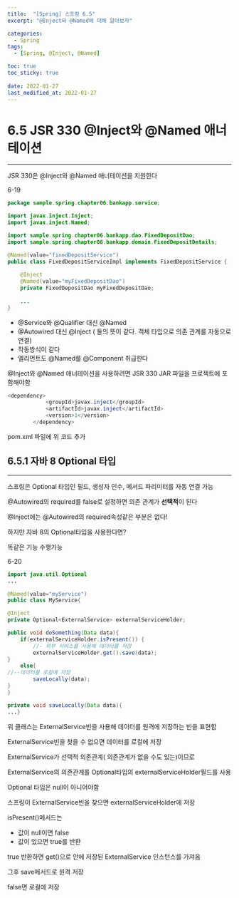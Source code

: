 ```yaml
---
title:  "[Spring] 스프링 6.5"
excerpt: "@Inject와 @Named에 대해 알아보자"

categories:
  - Spring
tags:
  - [Spring, @Inject, @Named]

toc: true
toc_sticky: true
 
date: 2022-01-27
last_modified_at: 2022-01-27
---
```


# 6.5 JSR 330 @Inject와 @Named 애너테이션

---

JSR 330은 @Inject와 @Named 애너테이션을 지원한다

6-19

```java
package sample.spring.chapter06.bankapp.service;

import javax.inject.Inject;
import javax.inject.Named;

import sample.spring.chapter06.bankapp.dao.FixedDepositDao;
import sample.spring.chapter06.bankapp.domain.FixedDepositDetails;

@Named(value="fixedDepositService")
public class FixedDepositServiceImpl implements FixedDepositService {
	
	@Inject
	@Named(value="myFixedDepositDao")
	private FixedDepositDao myFixedDepositDao;
	
	...
}
```

- @Service와 @Qualifier 대신 @Named
- @Autowired 대신 @Inject ( 둘의 뜻이 같다. 객체 타입으로 의존 관계를 자동으로 연결)
- 작동방식이 같다
- <component-scan>엘리먼트도 @Named를 @Component 취급한다

@Inject와 @Named 애너테이션을 사용하려면 JSR 330 JAR 파일을 프로젝트에 포함해야함

```java
<dependency>
			<groupId>javax.inject</groupId>
			<artifactId>javax.inject</artifactId>
			<version>1</version>
		</dependency>
```

pom.xml 파일에 위 코드 추가

## 6.5.1 자바 8 Optional 타입

---

스프링은 Optional 타입인 필드, 생성자 인수, 메서드 파리미터를 자동 연결 가능

@Autowired의 required를 false로 설정하면 의존 관계가 **선택적**이 된다

@Inject에는 @Autowired의 required속성같은 부분은 없다!

하지만 자바 8의 Optional타입을 사용한다면?

똑같은 기능 수행가능

6-20

```java
import java.util.Optional
...

@Named(value="myService")
public class MyService{

@Inject
private Optional<ExternalService> externalServiceHolder;

public void doSomething(Data data){
	if(externalServiceHolder.isPresent()) {
		//- 외부 서비스를 사용해 데이터를 저장
		externalServiceHolder.get().save(data);
}
	else{
//--데이터를 로컬에 저장
		saveLocally(data);
}
}

private void saveLocally(Data data){
...}
```

위 클래스는 ExternalService빈을 사용해 데이터를 원격에 저장하는 빈을 표현함

ExternalService빈을 찾을 수 없으면 데이터를 로컬에 저장

ExternalService가 선택적 의존관계( 의존관계가 없을 수도 있는)이므로

ExternalService의 의존관계를 Optional<ExternalService>타입의 externalServiceHolder필드를 사용

Optional 타입은 null이 아니어야함

스프링이 ExternalService빈을 찾으면 externalServiceHolder에 저장

isPresent()메서드는 

- 값이 null이면 false
- 값이 있으면 true를 반환

true 반환하면 get()으로 안에 저장된 ExternalService 인스턴스를 가져옴

그후 save메서드로 원격 저장

false면 로컬에 저장